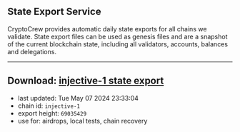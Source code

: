 ## State Export Service
CryptoCrew provides automatic daily state exports for all chains we validate. State export files can be used as genesis files and are a snapshot of the current blockchain state, including all validators, accounts, balances and delegations.

---
**Download: [injective-1 state export](https://dl-eu2.ccvalidators.com/SERVICE/injective/injective-1_export_69035429.json)**
---

- last updated: Tue May 07 2024 23:33:04
- chain id: `injective-1`
- export height: `69035429`
- use for: airdrops, local tests, chain recovery
